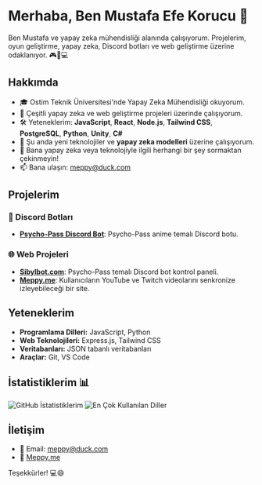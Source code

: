 # Merhaba, Ben Mustafa Efe Korucu 👋


Ben Mustafa ve yapay zeka mühendisliği alanında çalışıyorum. Projelerim, oyun geliştirme, yapay zeka, Discord botları ve web geliştirme üzerine odaklanıyor. 🎮🤖💻

## Hakkımda

- 🎓 Ostim Teknik Üniversitesi'nde Yapay Zeka Mühendisliği okuyorum.
- 💼 Çeşitli yapay zeka ve web geliştirme projeleri üzerinde çalışıyorum.
- 🛠️ Yeteneklerim: **JavaScript**, **React**, **Node.js**, **Tailwind CSS**, **PostgreSQL**, **Python**, **Unity**, **C#**
- 🌱 Şu anda yeni teknolojiler ve **yapay zeka modelleri** üzerine çalışıyorum.
- 💬 Bana yapay zeka veya teknolojiyle ilgili herhangi bir şey sormaktan çekinmeyin!
- 📫 Bana ulaşın: [meppy@duck.com](mailto:meppy@duck.com)

## Projelerim

### 🤖 Discord Botları
- **[Psycho-Pass Discord Bot](https://sibylbot.com)**: Psycho-Pass anime temalı Discord botu.

### 🌐 Web Projeleri
- **[Sibylbot.com](https://sibylbot.com)**: Psycho-Pass temalı Discord bot kontrol paneli.
- **[Meppy.me](https://meppy.me)**: Kullanıcıların YouTube ve Twitch videolarını senkronize izleyebileceği bir site.

## Yeteneklerim

- **Programlama Dilleri:** JavaScript, Python
- **Web Teknolojileri:** Express.js, Tailwind CSS
- **Veritabanları:** JSON tabanlı veritabanları
- **Araçlar:** Git, VS Code

## İstatistiklerim 📊

![GitHub İstatistiklerim](https://github-readme-stats.vercel.app/api?username=meppy0200&show_icons=true&theme=dark)
![En Çok Kullanılan Diller](https://github-readme-stats.vercel.app/api/top-langs/?username=meppy0200&layout=compact&theme=dark)

## İletişim

- 📧 Email: [meppy@duck.com](mailto:meppy@duck.com)
- 💼 [Meppy.me](https://meppy.me)

Teşekkürler! 💻😄
